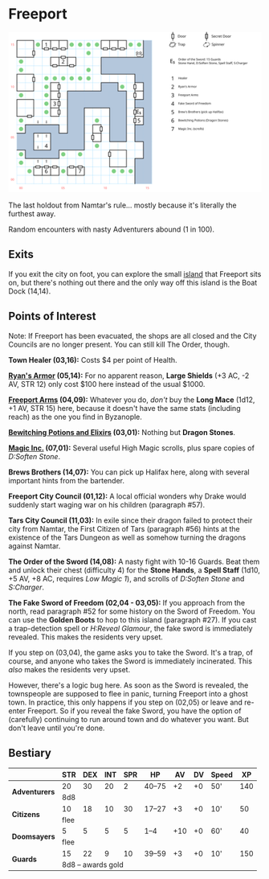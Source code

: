 # Freeport

[![map](freeport.svg)](freeport.svg)

The last holdout from Namtar's rule... mostly because it's literally the furthest away.

Random encounters with nasty Adventurers abound (1 in 100).

## Exits

If you exit the city on foot, you can explore the small [island](dilmun.md) that Freeport sits on, but there's nothing out there and the only way off this island is the Boat Dock (14,14).

## Points of Interest

Note: If Freeport has been evacuated, the shops are all closed and the City Councils are no longer present. You can still kill The Order, though.

**Town Healer (03,16):** Costs $4 per point of Health.

**[Ryan's Armor](../things-and-stuff.md#ryans-armor) (05,14):** For no apparent reason, **Large Shields** (+3 AC, -2 AV, STR 12) only cost $100 here instead of the usual $1000.

**[Freeport Arms](../things-and-stuff.md#freeport-arms) (04,09):** Whatever you do, *don't* buy the **Long Mace** (1d12, +1 AV, STR 15) here, because it doesn't have the same stats (including reach) as the one you find in Byzanople.

**[Bewitching Potions and Elixirs](../things-and-stuff.md#bewitching-potions-and-elixirs) (03,01):** Nothing but **Dragon Stones**.

**[Magic Inc.](../things-and-stuff.md#magic-inc) (07,01):** Several useful High Magic scrolls, plus spare copies of *D:Soften Stone*.

**Brews Brothers (14,07):** You can pick up Halifax here, along with several important hints from the bartender.

**Freeport City Council (01,12):** A local official wonders why Drake would suddenly start waging war on his children (paragraph #57).

**Tars City Council (11,03):** In exile since their dragon failed to protect their city from Namtar, the First Citizen of Tars (paragraph #56) hints at the existence of the Tars Dungeon as well as somehow turning the dragons against Namtar.

**The Order of the Sword (14,08):** A nasty fight with 10-16 Guards. Beat them and unlock their chest (difficulty 4) for the **Stone Hands**, a **Spell Staff** (1d10, +5 AV, +8 AC, requires *Low Magic 1*), and scrolls of *D:Soften Stone* and *S:Charger*.

**The Fake Sword of Freedom (02,04 - 03,05):** If you approach from the north, read paragraph #52 for some history on the Sword of Freedom. You can use the **Golden Boots** to hop to this island (paragraph #27). If you cast a trap-detection spell or *H:Reveal Glamour*, the fake sword is immediately revealed. This makes the residents very upset.

If you step on (03,04), the game asks you to take the Sword. It's a trap, of course, and anyone who takes the Sword is immediately incinerated. This *also* makes the residents very upset.

However, there's a logic bug here. As soon as the Sword is revealed, the townspeople are supposed to flee in panic, turning Freeport into a ghost town. In practice, this only happens if you step on (02,05) or leave and re-enter Freeport. So if you reveal the fake Sword, you have the option of (carefully) continuing to run around town and do whatever you want. But don't leave until you're done.

## Bestiary

<table>
  <thead>
    <tr>
      <th></th>
      <th>STR</th>
      <th>DEX</th>
      <th>INT</th>
      <th>SPR</th>
      <th>HP</th>
      <th>AV</th>
      <th>DV</th>
      <th>Speed</th>
      <th>XP</th>
    </tr>
  </thead>
  <tbody>
    <tr>
      <td rowspan=2><b>Adventurers</b></td>
      <td class="c">20</td>
      <td class="c">30</td>
      <td class="c">20</td>
      <td class="c">2</td>
      <td class="c">40&ndash;75</td>
      <td class="c">+2</td>
      <td class="c">+0</td>
      <td class="c">50'</td>
      <td class="c">140</td>
    </tr><tr>
      <td colspan=9>8d8</td>
    </tr><tr>
      <td rowspan=2><b>Citizens</b></td>
      <td class="c">10</td>
      <td class="c">18</td>
      <td class="c">10</td>
      <td class="c">30</td>
      <td class="c">17&ndash;27</td>
      <td class="c">+3</td>
      <td class="c">+0</td>
      <td class="c">10'</td>
      <td class="c">50</td>
    </tr><tr>
      <td colspan=9>flee</td>
    </tr><tr>
      <td rowspan=2><b>Doomsayers</b></td>
      <td class="c">5</td>
      <td class="c">5</td>
      <td class="c">5</td>
      <td class="c">5</td>
      <td class="c">1&ndash;4</td>
      <td class="c">+10</td>
      <td class="c">+0</td>
      <td class="c">60'</td>
      <td class="c">40</td>
    </tr><tr>
      <td colspan=9>flee</td>
    </tr><tr>
      <td rowspan=2><b>Guards</b></td>
      <td class="c">15</td>
      <td class="c">22</td>
      <td class="c">9</td>
      <td class="c">10</td>
      <td class="c">39&ndash;59</td>
      <td class="c">+3</td>
      <td class="c">+0</td>
      <td class="c">10'</td>
      <td class="c">150</td>
    </tr><tr>
      <td colspan=9>8d8 – awards gold</td>
    </tr>
  </tbody>
</table>
